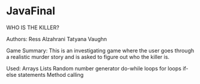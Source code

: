 # JavaFinal
WHO IS THE KILLER?

Authors:
Ress Alzahrani
Tatyana Vaughn


Game Summary:
This is an investigating game where the user goes through a realistic murder story and is asked to figure out who the killer is.

Used:
Arrays
Lists
Random number generator
do-while loops
for loops
if-else statements
Method calling


